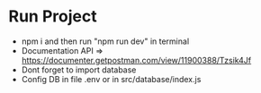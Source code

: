 # Run Project
 - npm i and then run "npm run dev" in terminal
 - Documentation API => https://documenter.getpostman.com/view/11900388/Tzsik4Jf
 - Dont forget to import database
 - Config DB in file .env or in src/database/index.js